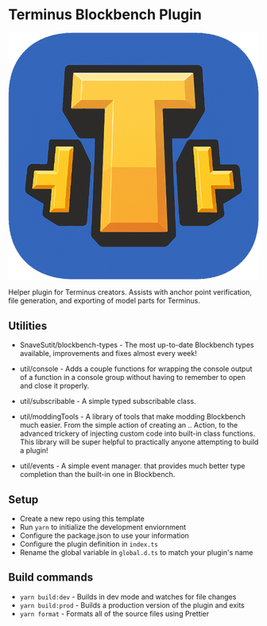 # Terminus Blockbench Plugin
![terminus logo](/terminus.png "Terminus Logo")

Helper plugin for Terminus creators. Assists with anchor point verification, file generation, and exporting of model parts for Terminus.

## Utilities
- SnaveSutit/blockbench-types - The most up-to-date Blockbench types available, improvements and fixes almost every week!

- util/console - Adds a couple functions for wrapping the console output of a function in a console group without having to remember to open and close it properly.

- util/subscribable - A simple typed subscribable class.

- util/moddingTools - A library of tools that make modding Blockbench much easier. From the simple action of creating an .. Action, to the advanced trickery of injecting custom code into built-in class functions. This library will be super helpful to practically anyone attempting to build a plugin!

- util/events - A simple event manager. that provides much better type completion than the built-in one in Blockbench.

## Setup
- Create a new repo using this template
- Run `yarn` to initialize the development enviornment
- Configure the package.json to use your information
- Configure the plugin definition in `index.ts`
- Rename the global variable in `global.d.ts` to match your plugin's name

## Build commands
- `yarn build:dev` - Builds in dev mode and watches for file changes
- `yarn build:prod` - Builds a production version of the plugin and exits
- `yarn format` - Formats all of the source files using Prettier
